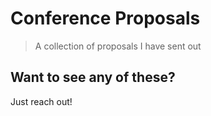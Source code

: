 # Conference Proposals
> A collection of proposals I have sent out

## Want to see any of these?

Just reach out!
